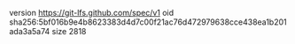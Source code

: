 version https://git-lfs.github.com/spec/v1
oid sha256:5bf016b9e4b8623383d4d7c00f21ac76d472979638cce438ea1b201ada3a5a74
size 2818
